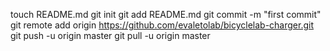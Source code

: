 touch README.md
git init
git add README.md
git commit -m "first commit"
git remote add origin https://github.com/evaletolab/bicyclelab-charger.git
git push -u origin master
git pull -u origin master

